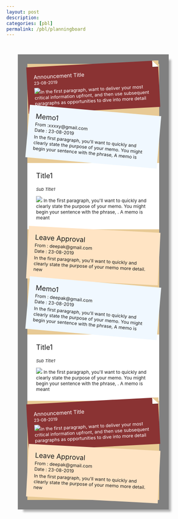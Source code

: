 ```yaml
---
layout: post
description: 
categories: [pbl]
permalink: /pbl/planningboard
---
```


<style>
 

.wrapper {
  padding: 30px;
}

.box {
  border: 25px solid grey;
  width: 78%;
  background: #e8ca95;
  -webkit-box-shadow: 10px 10px 5px -4px rgba(176, 176, 176, 1);
  -moz-box-shadow: 10px 10px 5px -4px rgba(176, 176, 176, 1);
  box-shadow: 10px 10px 5px -4px rgba(176, 176, 176, 1);

   
}

.an-wrap {
  background: #8a3333;
  padding: 18px;
  color: white;
  -o-transform: rotate(-3deg);
  -webkit-transform: rotate(-3deg);
  -moz-transform: rotate(-3deg);
}

.em-wrap {
  padding: 18px;
  background: bisque;
  font-size: 12px;
  -o-transform: rotate(3deg);
  -webkit-transform: rotate(3deg);
  -moz-transform: rotate(3deg);
}

.memo-wrap {
  padding: 18px;
  background: aliceblue;
  font-size: 12px;
  -o-transform: rotate(5deg);
  -webkit-transform: rotate(5deg);
  -moz-transform: rotate(5deg);
}

.title-an {
  padding-bottom: 1px;
}

.date-an {
  font-size: 11px;
  padding-bottom: 5px;
}

.cont-an {
  font-size: 12px;
}

 

.news-wrap {
  font-size: 12px;
  background: #ffff;
  padding: 23px;
}

.news-title {
  font-size: 18px;
  padding-bottom: 7px;
}

.news-sub-title {
  font-size: 11px;
  font-style: italic;
}

.marker-icon {
  width: 16px;
  height: 20px;
  position: absolute;
  top: 0px;
  left: 26px;
}

.title-em {
  font-size: 18px;
}

.from-em {
  margin-top: 3px;
}

.date-em {
  margin-bottom: 3px;
}


.an-wrap:hover,
.news-wrap:hover,
.memo-wrap:hover,
.em-wrap:hover {
  -webkit-box-shadow: 10px 10px 5px -4px rgba(176, 176, 176, 1);
  -moz-box-shadow: 10px 10px 5px -4px rgba(176, 176, 176, 1);
  box-shadow: 10px 10px 5px -4px rgba(176, 176, 176, 1);

  cursor: pointer;

  transform: scale(1.1);
  -webkit-transition: transform 0.2s ease-in-out;
  -moz-transition: transform 0.2s ease-in-out;
  -ms-transition: transform 0.2s ease-in-out;
}

.an-wrap:before {
  content: "";
  position: absolute;
  top: 0;
  right: -1px;
  border-width: 0 16px 16px 0;
  border-style: solid;
  border-color: #fcf5e7 #e8ca95 #ffffff #e8ca95;
  background: #e8ca95;
  display: block;
  width: 0;
  -webkit-box-shadow: 0 1px 1px rgba(0, 0, 0, 0.3),
    -1px 1px 1px rgba(0, 0, 0, 0.2);
  -moz-box-shadow: 0 1px 1px rgba(0, 0, 0, 0.3), -1px 1px 1px rgba(0, 0, 0, 0.2);
  box-shadow: 0 1px 1px rgba(0, 0, 0, 0.3), -1px 1px 1px rgba(0, 0, 0, 0.2);
}

@media only screen and (max-width: 768px) {
  .box {
    width: 100%;
  }



</style>

<html>
<div class="wrapper">
  <div class="container-fluid box px-md-3 py-3">
    <div class="row">
      <div class="col-md-3 ">
        <div class="row">
          <div class="col-md-12">
            <div class="an-wrap" id="a1">
              <img src="https://image.flaticon.com/icons/svg/230/230336.svg" class="marker-icon">
              <div class="title-an">Announcement Title</div>
              <div class="date-an">23-08-2019</div>
              <div class="cont-an"><img src="https://homepages.cae.wisc.edu/~ece533/images/arctichare.png" class="an-img">In the first paragraph, want to deliver your most critical information upfront, and then use subsequent paragraphs as opportunities to dive into more
                detail</div>
            </div>
          </div>
          <div class="col-md-12 mt-3">
            <div class="memo-wrap" id="m1">
              <img src="https://image.flaticon.com/icons/svg/230/230336.svg" class="marker-icon">
              <div class="title-em">Memo1</div>
              <div class="from-em">From :xxxxy@gmail.com</div>
              <div class="date-em">Date : 23-08-2019</div>
              <div class="cont-em">In the first paragraph, you'll want to quickly and clearly state the purpose of your memo. You might begin your sentence with the phrase, A memo is </div>
            </div>
          </div>
        </div>
      </div>
      <div class="col-md-3 ">
        <div class="row">
          <div class="col-md-12 mb-3">
            <div class="news-wrap" id="n1">
              <img src="https://image.flaticon.com/icons/svg/230/230336.svg" class="marker-icon">
              <div class="news-title">Title1</div>
              <p class="news-sub-title">Sub Title1</p><img src="https://homepages.cae.wisc.edu/~ece533/images/arctichare.png" class="new-img"> In the first paragraph, you'll want to quickly and clearly state the purpose of your memo. You might begin your sentence with the phrase,
              . A memo is meant
            </div>
          </div>
          <div class="col-md-12 mb-3">
            <div class="em-wrap" id="e1">
              <img src="https://image.flaticon.com/icons/svg/230/230336.svg" class="marker-icon">
              <div class="title-em">Leave Approval</div>
              <div class="from-em">From : deepak@gmail.com</div>
              <div class="date-em">Date : 23-08-2019</div>
              <div class="cont-em">In the first paragraph, you'll want to quickly and clearly state the purpose of your memo more detail. new</div>
            </div>
          </div>
        </div>
      </div>
      <div class="col-md-3">
        <div class="row">
          <div class="col-md-12 mb-3">
            <div class="memo-wrap" id="m2">
              <img src="https://image.flaticon.com/icons/svg/230/230336.svg" class="marker-icon">
              <div class="title-em">Memo1</div>
              <div class="from-em">From : deepak@gmail.com</div>
              <div class="date-em">Date : 23-08-2019</div>
              <div class="cont-em">In the first paragraph, you'll want to quickly and clearly state the purpose of your memo. You might begin your sentence with the phrase, A memo is </div>
            </div>
          </div>
          <div class="col-md-12 mb-3">
            <div class="news-wrap" id="n2">
              <img src="https://image.flaticon.com/icons/svg/230/230336.svg" class="marker-icon">
              <div class="news-title">Title1</div>
              <p class="news-sub-title">Sub Title1</p><img src="https://homepages.cae.wisc.edu/~ece533/images/arctichare.png" class="new-img"> In the first paragraph, you'll want to quickly and clearly state the purpose of your memo. You might begin your sentence with the phrase,
              . A memo is meant
            </div>
          </div>
        </div>
      </div>
      <div class="col-md-3">
        <div class="row">
          <div class="col-md-12 mb-3">
            <div class="an-wrap" id="a2">
              <img src="https://image.flaticon.com/icons/svg/230/230336.svg" class="marker-icon">
              <div class="title-an">Announcement Title</div>
              <div class="date-an">23-08-2019</div>
              <div class="cont-an"><img src="https://homepages.cae.wisc.edu/~ece533/images/arctichare.png" class="an-img">In the first paragraph, want to deliver your most critical information upfront, and then use subsequent paragraphs as opportunities to dive into more
                detail</div>
            </div>
          </div>
          <div class="col-md-12 mb-3">
            <div class="em-wrap" id="e2">
              <img src="https://image.flaticon.com/icons/svg/230/230336.svg" class="marker-icon">
              <div class="title-em">Leave Approval</div>
              <div class="from-em">From : deepak@gmail.com</div>
              <div class="date-em">Date : 23-08-2019</div>
              <div class="cont-em">In the first paragraph, you'll want to quickly and clearly state the purpose of your memo more detail. new</div>
            </div>
          </div>
        </div>
      </div>
    </div>
  </div>
</div>

